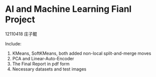 # AI and Machine Learning Fianl Project
12110418 庄子鲲

Include:

1. KMeans, SoftKMeans, both added non-local split-and-merge moves
2. PCA and Linear-Auto-Encoder
3. The Final Report in pdf form
4. Necessary datasets and test images
